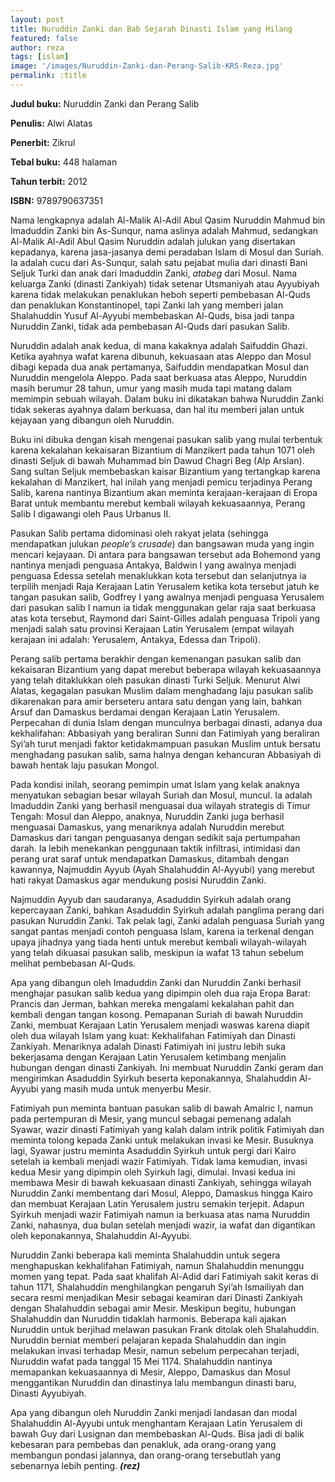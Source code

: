```yaml
---
layout: post
title: Nuruddin Zanki dan Bab Sejarah Dinasti Islam yang Hilang
featured: false
author: reza
tags: [islam]
image: '/images/Nuruddin-Zanki-dan-Perang-Salib-KRS-Reza.jpg'
permalink: :title
---
```


**Judul buku:** Nuruddin Zanki dan Perang Salib

**Penulis:** Alwi Alatas

**Penerbit:** Zikrul

**Tebal buku:** 448 halaman

**Tahun terbit:** 2012

**ISBN:** 9789790637351

Nama lengkapnya adalah Al-Malik Al-Adil Abul Qasim Nuruddin Mahmud bin Imaduddin Zanki bin As-Sunqur, nama aslinya adalah Mahmud, sedangkan Al-Malik Al-Adil Abul Qasim Nuruddin adalah julukan yang disertakan kepadanya, karena jasa-jasanya demi peradaban Islam di Mosul dan Suriah. Ia adalah cucu dari As-Sunqur, salah satu pejabat mulia dari dinasti Bani Seljuk Turki dan anak dari Imaduddin Zanki, _atabeg_ dari Mosul. Nama keluarga Zanki (dinasti Zankiyah) tidak setenar Utsmaniyah atau Ayyubiyah karena tidak melakukan penaklukan heboh seperti pembebasan Al-Quds dan penaklukan Konstantinopel, tapi Zanki lah yang memberi jalan Shalahuddin Yusuf Al-Ayyubi membebaskan Al-Quds, bisa jadi tanpa Nuruddin Zanki, tidak ada pembebasan Al-Quds dari pasukan Salib.

Nuruddin adalah anak kedua, di mana kakaknya adalah Saifuddin Ghazi. Ketika ayahnya wafat karena dibunuh, kekuasaan atas Aleppo dan Mosul dibagi kepada dua anak pertamanya, Saifuddin mendapatkan Mosul dan Nuruddin mengelola Aleppo. Pada saat berkuasa atas Aleppo, Nuruddin masih berumur 28 tahun, umur yang masih muda tapi matang dalam memimpin sebuah wilayah. Dalam buku ini dikatakan bahwa Nuruddin Zanki tidak sekeras ayahnya dalam berkuasa, dan hal itu memberi jalan untuk kejayaan yang dibangun oleh Nuruddin.

Buku ini dibuka dengan kisah mengenai pasukan salib yang mulai terbentuk karena kekalahan kekaisaran Bizantium di Manzikert pada tahun 1071 oleh dinasti Seljuk di bawah Muhammad bin Dawud Chagri Beg (Alp Arslan). Sang sultan Seljuk membebaskan kaisar Bizantium yang tertangkap karena kekalahan di Manzikert, hal inilah yang menjadi pemicu terjadinya Perang Salib, karena nantinya Bizantium akan meminta kerajaan-kerajaan di Eropa Barat untuk membantu merebut kembali wilayah kekuasaannya, Perang Salib I digawangi oleh Paus Urbanus II.

Pasukan Salib pertama didominasi oleh rakyat jelata (sehingga mendapatkan julukan _people’s crusade_) dan bangsawan muda yang ingin mencari kejayaan. Di antara para bangsawan tersebut ada Bohemond yang nantinya menjadi penguasa Antakya, Baldwin I yang awalnya menjadi penguasa Edessa setelah menaklukkan kota tersebut dan selanjutnya ia terpilih menjadi Raja Kerajaan Latin Yerusalem ketika kota tersebut jatuh ke tangan pasukan salib, Godfrey I yang awalnya menjadi penguasa Yerusalem dari pasukan salib I namun ia tidak menggunakan gelar raja saat berkuasa atas kota tersebut, Raymond dari Saint-Gilles adalah penguasa Tripoli yang menjadi salah satu provinsi Kerajaan Latin Yerusalem (empat wilayah kerajaan ini adalah: Yerusalem, Antakya, Edessa dan Tripoli).

Perang salib pertama berakhir dengan kemenangan pasukan salib dan kekaisaran Bizantium yang dapat merebut beberapa wilayah kekuasaannya yang telah ditaklukkan oleh pasukan dinasti Turki Seljuk. Menurut Alwi Alatas, kegagalan pasukan Muslim dalam menghadang laju pasukan salib dikarenakan para amir berseteru antara satu dengan yang lain, bahkan Arsuf dan Damaskus berdamai dengan Kerajaan Latin Yerusalem. Perpecahan di dunia Islam dengan munculnya berbagai dinasti, adanya dua kekhalifahan: Abbasiyah yang beraliran Sunni dan Fatimiyah yang beraliran Syi’ah turut menjadi faktor ketidakmampuan pasukan Muslim untuk bersatu menghadang pasukan salib, sama halnya dengan kehancuran Abbasiyah di bawah hentak laju pasukan Mongol.

Pada kondisi inilah, seorang pemimpin umat Islam yang kelak anaknya menyatukan sebagian besar wilayah Suriah dan Mosul, muncul. Ia adalah Imaduddin Zanki yang berhasil menguasai dua wilayah strategis di Timur Tengah: Mosul dan Aleppo, anaknya, Nuruddin Zanki juga berhasil menguasai Damaskus, yang menariknya adalah Nuruddin merebut Damaskus dari tangan penguasanya dengan sedikit saja pertumpahan darah. Ia lebih menekankan penggunaan taktik infiltrasi, intimidasi dan perang urat saraf untuk mendapatkan Damaskus, ditambah dengan kawannya, Najmuddin Ayyub (Ayah Shalahuddin Al-Ayyubi) yang merebut hati rakyat Damaskus agar mendukung posisi Nuruddin Zanki.

Najmuddin Ayyub dan saudaranya, Asaduddin Syirkuh adalah orang kepercayaan Zanki, bahkan Asaduddin Syirkuh adalah panglima perang dari pasukan Nuruddin Zanki. Tak pelak lagi, Zanki adalah penguasa Suriah yang sangat pantas menjadi contoh penguasa Islam, karena ia terkenal dengan upaya jihadnya yang tiada henti untuk merebut kembali wilayah-wilayah yang telah dikuasai pasukan salib, meskipun ia wafat 13 tahun sebelum melihat pembebasan Al-Quds.

Apa yang dibangun oleh Imaduddin Zanki dan Nuruddin Zanki berhasil menghajar pasukan salib kedua yang dipimpin oleh dua raja Eropa Barat: Prancis dan Jerman, bahkan mereka mengalami kekalahan pahit dan kembali dengan tangan kosong. Pemapanan Suriah di bawah Nuruddin Zanki, membuat Kerajaan Latin Yerusalem menjadi waswas karena diapit oleh dua wilayah Islam yang kuat: Kekhalifahan Fatimiyah dan Dinasti Zankiyah. Menariknya adalah Dinasti Fatimiyah ini justru lebih suka bekerjasama dengan Kerajaan Latin Yerusalem ketimbang menjalin hubungan dengan dinasti Zankiyah. Ini membuat Nuruddin Zanki geram dan mengirimkan Asaduddin Syirkuh beserta keponakannya, Shalahuddin Al-Ayyubi yang masih muda untuk menyerbu Mesir.

Fatimiyah pun meminta bantuan pasukan salib di bawah Amalric I, namun pada pertempuran di Mesir, yang muncul sebagai pemenang adalah Syawar, wazir dinasti Fatimiyah yang kalah dalam intrik politik Fatimiyah dan meminta tolong kepada Zanki untuk melakukan invasi ke Mesir. Busuknya lagi, Syawar justru meminta Asaduddin Syirkuh untuk pergi dari Kairo setelah ia kembali menjadi wazir Fatimiyah. Tidak lama kemudian, invasi kedua Mesir yang dipimpin oleh Syirkuh lagi, dimulai. Invasi kedua ini membawa Mesir di bawah kekuasaan dinasti Zankiyah, sehingga wilayah Nuruddin Zanki membentang dari Mosul, Aleppo, Damaskus hingga Kairo dan membuat Kerajaan Latin Yerusalem justru semakin terjepit. Adapun Syirkuh menjadi wazir Fatimiyah namun ia berkuasa atas nama Nuruddin Zanki, nahasnya, dua bulan setelah menjadi wazir, ia wafat dan digantikan oleh keponakannya, Shalahuddin Al-Ayyubi.

Nuruddin Zanki beberapa kali meminta Shalahuddin untuk segera menghapuskan kekhalifahan Fatimiyah, namun Shalahuddin menunggu momen yang tepat. Pada saat khalifah Al-Adid dari Fatimiyah sakit keras di tahun 1171, Shalahuddin menghilangkan pengaruh Syi’ah Ismailiyah dan secara resmi menjadikan Mesir sebagai keamiran dari Dinasti Zankiyah dengan Shalahuddin sebagai amir Mesir. Meskipun begitu, hubungan Shalahuddin dan Nuruddin tidaklah harmonis. Beberapa kali ajakan Nuruddin untuk berjihad melawan pasukan Frank ditolak oleh Shalahuddin. Nuruddin berniat memberi pelajaran kepada Shalahuddin dan ingin melakukan invasi terhadap Mesir, namun sebelum perpecahan terjadi, Nuruddin wafat pada tanggal 15 Mei 1174. Shalahuddin nantinya memapankan kekuasaannya di Mesir, Aleppo, Damaskus dan Mosul menggantikan Nuruddin dan dinastinya lalu membangun dinasti baru, Dinasti Ayyubiyah.

Apa yang dibangun oleh Nuruddin Zanki menjadi landasan dan modal Shalahuddin Al-Ayyubi untuk menghantam Kerajaan Latin Yerusalem di bawah Guy dari Lusignan dan membebaskan Al-Quds. Bisa jadi di balik kebesaran para pembebas dan penakluk, ada orang-orang yang membangun pondasi jalannya, dan orang-orang tersebutlah yang sebenarnya lebih penting. **_(rez)_**
